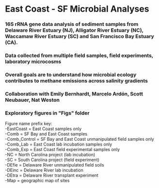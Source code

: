# East Coast - SF Microbial Analyses

### 16S rRNA gene data analysis of sediment samples from Delaware River Estuary (NJ), Alligator River Estuary (NC), Waccamaw River Estuary (SC) and San Francisco Bay Estuary (CA).
### Data collected from multiple field samples, field experiments, laboratory microcosms
### Overall goals are to understand how microbial ecology contributes to methane emissions across salinity gradients
### Collaboration with Emily Bernhardt, Marcelo Ardón, Scott Neubauer, Nat Weston
### Exploratory figures in "Figs" folder
Figure name prefix key:\
-EastCoast = East Coast samples only\
-Comb = SF Bay and East Coast samples\
-Comb_Control = SF Bay and East Coast unmanipulated field samples only\
-Comb_Lab = East Coast lab incubation samples only\
-Comb_Exp = East Coast field experimental samples only\
-NC = North Carolina project (lab incubation)\
-SC = South Carolina project (field experiment)\
-DEfie = Delaware River unmanipulated field soils\
-DEinc = Delaware River lab incubation\
-DEtra = Delaware River transplant experiment\
-Map = geographic map of sites
